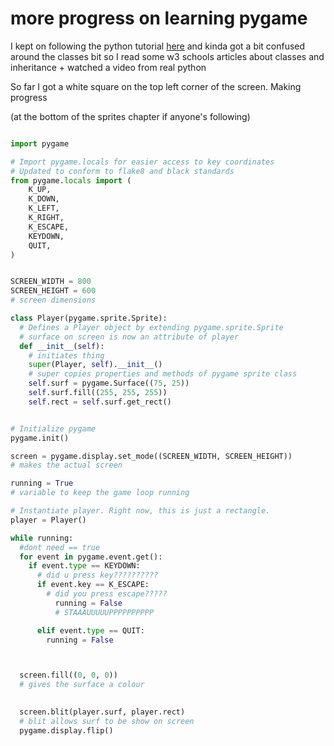 # more progress on learning pygame

I kept on following the python tutorial [here](https://realpython.com/pygame-a-primer/)
and kinda got a bit confused around the classes bit so I read some w3 schools articles about classes and inheritance + watched a video from real python

So far I got a white square on the top left corner of the screen. Making progress

(at the bottom of the sprites chapter if anyone's following)


``` python

import pygame

# Import pygame.locals for easier access to key coordinates
# Updated to conform to flake8 and black standards
from pygame.locals import (
    K_UP,
    K_DOWN,
    K_LEFT,
    K_RIGHT,
    K_ESCAPE,
    KEYDOWN,
    QUIT,
)


SCREEN_WIDTH = 800
SCREEN_HEIGHT = 600
# screen dimensions

class Player(pygame.sprite.Sprite):
  # Defines a Player object by extending pygame.sprite.Sprite
  # surface on screen is now an attribute of player
  def __init__(self):
    # initiates thing
    super(Player, self).__init__()
    # super copies properties and methods of pygame sprite class
    self.surf = pygame.Surface((75, 25))
    self.surf.fill((255, 255, 255))
    self.rect = self.surf.get_rect()


# Initialize pygame
pygame.init()

screen = pygame.display.set_mode((SCREEN_WIDTH, SCREEN_HEIGHT))
# makes the actual screen

running = True
# variable to keep the game loop running

# Instantiate player. Right now, this is just a rectangle.
player = Player()

while running:
  #dont need == true
  for event in pygame.event.get():
    if event.type == KEYDOWN:
      # did u press key??????????
      if event.key == K_ESCAPE:
        # did you press escape?????
          running = False
          # STAAAUUUUUPPPPPPPPPP

      elif event.type == QUIT:
        running = False



  screen.fill((0, 0, 0))
  # gives the surface a colour

  
  screen.blit(player.surf, player.rect)
  # blit allows surf to be show on screen
  pygame.display.flip()
```
